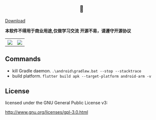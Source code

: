 <h2 align='center'> 🍡 </h2>

<p><a href='https://cdn.jsdelivr.net/gh/upvorg/cdn@master/apk/app-arm64-v8a-release.apk'>Download</a></p>

**本软件不得用于商业用途,仅做学习交流**
**开源不易，请遵守开源协议**

<table>
  <th><image src='./screenshort/UGC.jpg' /></th>
  <th><image src='./screenshort/player.jpg' /></th>
</table>

## Commands

- kill Gradle daemon.
  `.\android\gradlew.bat --stop --stacktrace`
- build platform.
  `flutter build apk --target-platform android-arm -v`

## License

licensed under the GNU General Public License v3:

http://www.gnu.org/licenses/gpl-3.0.html
